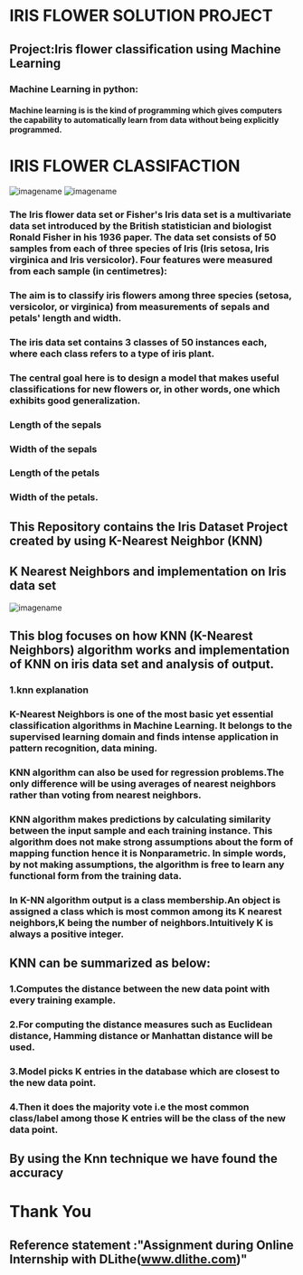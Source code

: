 # IRIS FLOWER SOLUTION PROJECT

## Project:Iris flower classification using Machine Learning
### Machine Learning in python: 
#### Machine learning is is the kind of programming which gives computers the capability to automatically learn from data without being explicitly programmed. 
# IRIS FLOWER CLASSIFACTION
![imagename](https://miro.medium.com/max/361/0*1lgB-Yqej6VPER00)
![imagename](https://miro.medium.com/max/760/0*rhP_m_pskOF_MUad)
### The Iris flower data set or Fisher's Iris data set is a multivariate data set introduced by the British statistician and biologist Ronald Fisher in his 1936 paper. The data set consists of 50 samples from each of three species of Iris (Iris setosa, Iris virginica and Iris versicolor). Four features were measured from each sample (in centimetres):
### The aim is to classify iris flowers among three species (setosa, versicolor, or virginica) from measurements of sepals and petals' length and width.
### The iris data set contains 3 classes of 50 instances each, where each class refers to a type of iris plant.
### The central goal here is to design a model that makes useful classifications for new flowers or, in other words, one which exhibits good generalization.
### Length of the sepals

### Width of the sepals

### Length of the petals

### Width of the petals.


## This Repository contains the Iris Dataset Project created by using **K-Nearest Neighbor (KNN)**
## K Nearest Neighbors and implementation on Iris data set
![imagename](https://cdn.analyticsvidhya.com/wp-content/uploads/2018/03/knn3-300x271.png)
## This blog focuses on how KNN (K-Nearest Neighbors) algorithm works and implementation of KNN on iris data set and analysis of output.
### 1.knn explanation
### K-Nearest Neighbors is one of the most basic yet essential classification algorithms in Machine Learning. It belongs to the supervised learning domain and finds intense application in pattern recognition, data mining.
### KNN algorithm can also be used for regression problems.The only difference will be using averages of nearest neighbors rather than voting from nearest neighbors.
### KNN algorithm makes predictions by calculating similarity between the input sample and each training instance. This algorithm does not make strong assumptions about the form of mapping function hence it is Nonparametric. In simple words, by not making assumptions, the algorithm is free to learn any functional form from the training data.
### In K-NN algorithm output is a class membership.An object is assigned a class which is most common among its K nearest neighbors,K being the number of neighbors.Intuitively K is always a positive integer.
## KNN can be summarized as below:
### 1.Computes the distance between the new data point with every training example.
### 2.For computing the distance measures such as Euclidean distance, Hamming distance or Manhattan distance will be used.
### 3.Model picks K entries in the database which are closest to the new data point.
### 4.Then it does the majority vote i.e the most common class/label among those K entries will be the class of the new data point.
##  By using the Knn technique we have found the accuracy 
# Thank You 
## Reference statement :"Assignment during Online Internship with DLithe(www.dlithe.com)"
